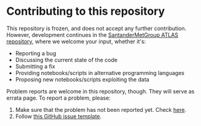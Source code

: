 

# Contributing to this repository 

This repository is frozen, and does not accept any further contribution. However, development continues in the [SantanderMetGroup ATLAS repository](https://github.com/SantanderMetGroup/ATLAS), where we welcome your input, whether it's:

 - Reporting a bug
 - Discussing the current state of the code
 - Submitting a fix
 - Providing notebooks/scripts in alternative programming languages
 - Proposing new notebooks/scripts exploiting the data

Problem reports are welcome in this repository, though. They will serve as errata page. To report a problem, please:

 1. Make sure that the problem has not been reported yet. Check [here](https://github.com/IPCC-WG1/Atlas/issues?q=label%3Aerrata).
 2. Follow [this GitHub issue template](https://github.com/IPCC-WG1/Atlas/issues/new?labels=errata&template=problem-report.md).

